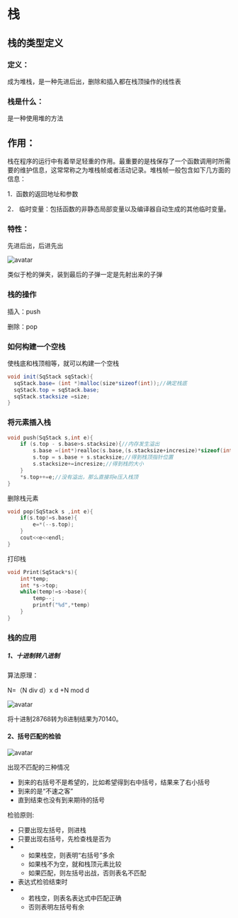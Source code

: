 # 栈

## 栈的类型定义

### 定义：

成为堆栈，是一种先进后出，删除和插入都在栈顶操作的线性表

### 栈是什么：

是一种使用堆的方法

## 作用：

栈在程序的运行中有着举足轻重的作用。最重要的是栈保存了一个函数调用时所需要的维护信息，这常常称之为堆栈帧或者活动记录。堆栈帧一般包含如下几方面的信息：

1．函数的返回地址和参数

2． 临时变量：包括函数的非静态局部变量以及编译器自动生成的其他临时变量。

### 特性：

先进后出，后进先出

![avatar](./1596370975038.png)

类似于枪的弹夹，装到最后的子弹一定是先射出来的子弹

### 栈的操作

插入：push

删除：pop

### 如何构建一个空栈

使栈底和栈顶相等，就可以构建一个空栈

```java
void init(SqStack sqStack){
  sqStack.base= (int *)malloc(size*sizeof(int));//确定栈底
  sqStack.top = sqStack.base;
  sqStack.stacksize =size;
}
```

### 将元素插入栈

```c++
void push(SqStack s,int e){
    if (s.top - s.base>s.stacksize){//内存发生溢出
        s.base =(int*)realloc(s.base,(s.stacksize+incresize)*sizeof(int));//申请(s.stacksize+incresize)个int元素所用空间，并将s.base指入新的内存空间
        s.top = s.base + s.stacksize;//得到栈顶指针位置
        s.stacksize+=incresize;//得到栈的大小
    }
    *s.top++=e;//没有溢出，那么直接将e压入栈顶
}
```

删除栈元素

```c++
void pop(SqStack s ,int e){
    if(s.top!=s.base){
        e=*(--s.top);
    }
    cout<<e<<endl;
}
```

打印栈

```c++
void Print(SqStack*s){
    int*temp;
    int *s->top;
    while(temp!=s->base){
        temp--;
        printf("%d",*temp)
    }
}
```

### 栈的应用

##### 1、十进制转八进制

算法原理：

N=（N div d）x d +N mod d

![avatar](./1596375835903.png)

将十进制28768转为8进制结果为70140。

#### 2、括号匹配的检验

![avatar](./1596375979851.png)

 出现不匹配的三种情况

- 到来的右括号不是希望的，比如希望得到右中括号，结果来了右小括号
- 到来的是“不速之客”
- 直到结束也没有到来期待的括号

检验原则:

- 只要出现左括号，则进栈
- 只要出现右括号，先检查栈是否为
- - 如果栈空，则表明“右括号”多余
  - 如果栈不为空，就和栈顶元素比较
  - 如果匹配，则左括号出战，否则表名不匹配
- 表达式检验结束时
- - 若栈空，则表名表达式中匹配正确
  - 否则表明左括号有余



